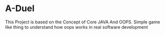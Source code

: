 # A-Duel
This Project is based on the Concept of Core JAVA And OOPS.
Simple game like thing to understand how oops works in real software development
